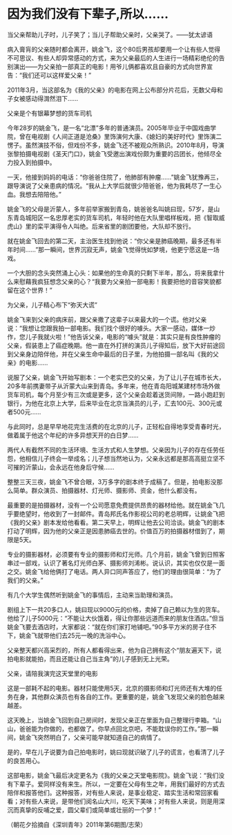 # 因为我们没有下辈子,所以……

当父亲帮助儿子时，儿子笑了；当儿子帮助父亲时，父亲哭了。——犹太谚语 

病入膏肓的父亲随时都会离开，姚金飞，这个80后男孩却要用一个让有些人觉得不可思议、有些人却异常感动的方式，来为父亲最后的人生进行一场精彩绝伦的告别演出——为父亲拍一部真正的电影！用爷儿俩都喜欢且自豪的方式向世界宣告：“我们还可以这样爱父亲！” 

2011年3月，当这部名为《我的父亲》的电影在网上公布部分片花后，无数父母和子女被感动得潸然泪下…… 

父亲是个有银幕梦想的货车司机 

今年28岁的姚金飞，是一名“北漂”多年的普通演员。2005年毕业于中国戏曲学院，曾在电视剧《人间正道是沧桑》里饰演何大康、《媳妇的美好时代》里饰演二愣子。虽然演技不俗，但戏份不多，姚金飞还不被观众所熟识。2010年8月，导演张黎拍摄电视剧《圣天门口》，姚金飞受邀出演戏份颇为重要的吕团长，他倾尽全力投入到拍摄中。 

一天，他接到妈妈的电话：“你爸爸住院了，他肺部有肿瘤……”姚金飞犹豫再三，跟导演说了父亲患病的情况。“我从上大学后就很少陪爸爸，他为我耗尽了一生心血。我想去陪陪他。” 

姚金飞的父母是沂蒙人，多年前举家搬到青岛，姚爸爸名叫姚曰现，57岁，是山东青岛城阳区一名忠厚老实的货车司机，年轻时他在大队里唱样板戏，把《智取威虎山》里的栾平演得令人叫绝。后来省里的剧团要他，大队却不放行。 

就在姚金飞回去的第二天，主治医生找到他说：“你父亲是肺癌晚期，最多还有半年时间……”那一瞬间，世界沉寂无声，姚金飞觉得恍如梦境，他更宁愿这是一场戏。 

一个大胆的念头突然涌上心头：如果他的生命真的只剩下半年，那么，将来我拿什么来慰藉我疯狂想念父亲的心？“我要为父亲拍一部电影！我要把他的音容笑貌都留在这个世界！” 

为父亲，儿子精心布下“弥天大谎” 

姚金飞来到父亲的病床前，跟父亲撒了这辈子以来最大的一个谎。他对父亲说：“我想让您跟我拍一部电影。我们找个很好的噱头。大家一感动，媒体一炒作，您儿子我就火啦！”他告诉父亲，电影的“噱头”就是：其实只是有良性肿瘤的父亲，假装患上了癌症晚期。他一直在外打拼的演员儿子得知后，放下大好前途回到父亲身边陪伴他，并在父亲生命中最后的日子里，为他拍摄一部名叫《我的父亲》的电影…… 

说服了父亲，姚金飞开始写剧本：一个老实巴交的父亲，为了让儿子在城市长大，20多年前携妻带子从沂蒙大山来到青岛。多年来，他在青岛阳城某建材市场外做货车司机，每个月至少有三次或是更多，这个父亲会趁着送货间隙，一路小跑赶到银行，为他在北京上大学，后来毕业在北京当演员的儿子，汇去100元、300元或者500元…… 

与此同时，总是早早地花完生活费的在北京的儿子，正轻松自得地享受青春时光，做着属于他这个年纪的许多异想天开的白日梦…… 

两代人有截然不同的生活环境、生活方式和人生梦想。父亲因为儿子的存在任劳任怨，他相信儿子终会一举成名；儿子想当然地认为，父亲永远都是那高高挺立坚不可摧的沂蒙山，会永远在他身后守候…… 

整整三天三夜，姚金飞不曾合眼，3万多字的剧本终于成稿了。但是，拍电影没那么简单。群众演员、拍摄器材、灯光师、摄影师、资金，他什么都没有。 

最重要的是拍摄器材，没有一个公司愿意免费提供昂贵的器材给他。就在姚金飞几乎要绝望时，他收到了一封邮件。青岛邦氏名作影视公司的老总明辉，让姚金飞把《我的父亲》剧本发给他看看。第二天早上，明辉让他去公司洽谈。姚金飞的剧本打动了明辉，因为他的父亲正是因患肺癌去世的。价值百万的拍摄器材借到了，期限是5天。 

专业的摄影器材，必须要有专业的摄影师和灯光师。几个月前，姚金飞曾到日照客串过一部戏，认识了著名灯光师白茅、摄影师刘浠彬。说认识，其实也仅仅是一面之交。姚金飞给他俩打了电话。两人异口同声答应了，他们的理由很简单：“为了我们的父亲。” 

有几个大学生偶然听到姚金飞的事情后，主动来当助理和演员。 

剧组上下一共20多口人，姚曰现以9000元的价格，卖掉了自己赖以为生的货车。他给了儿子5000元：“不能让大伙饿着，得让你那些远道而来的朋友住酒店。”但当姚金飞要去酒店时，大家都说：“就在你们家打地铺吧。”90多平方米的房子住不下，姚金飞就带他们去25元一晚的洗浴中心。 

父亲整天都兴高采烈的，所有人都看得出来，他为自己拥有这个“朋友遍天下，说拍电影就能拍，而且还能让自己当主角”的儿子感到无上光荣。 

父亲，请陪我演完这天堂里的电影 

这是一部耗不起的电影。器材只能使用5天，北京的摄影师和灯光师还有大堆的任务在身，其他群众演员也有各自的工作。更重要的是，姚金飞发现父亲的脸色越来越差。 

这天晚上，当姚金飞回到自己房间时，发现父亲正在里面为自己整理行李箱。“山山，爸爸能为你做的，也都做了。你早点回北京吧，不能耽误你的工作。”那一瞬间，姚金飞突然明白了，父亲可能早就知道自己的病情了。 

是的，早在儿子说要为自己拍电影时，姚曰现就识破了儿子的谎言，也看清了儿子的良苦用心。 

这部电影，姚金飞最后决定更名为《我的父亲之天堂电影院》。姚金飞说：“我们没有下辈子。爱同样没有来生。所以，一定要在父母有生之年，用我们最好的方式去陪伴和报答他们。这种报答，对有些人来说，是事业稳定、踏实生活和常回家看看；对有些人来说，是带他们阅名山大川，吃天下美味；对有些人来说，则是用深沉而真挚的反哺之爱，圆父辈们或简单或壮丽的一个梦！” 

（朝花夕拾摘自《深圳青年》2011年第6期图/志荣）